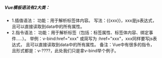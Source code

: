 ##### Vue模板语法有2大类：

- 1.插值语法：
  功能：用于解析标签体内容。
  写法：{{xxx}}，xxx是js表达式，且可以直接读取到data中的所有属性。
- 2.指令语法：
  功能：用于解析标签（包括：标签属性、标签体内容、绑定事件.....）。
  举例：v-bind:href="xxx" 或简写为 :href="xxx"，xxx同样要写js表达式，
  且可以直接读取到data中的所有属性。
  备注：Vue中有很多的指令，且形式都是：v-????，此处我们只是拿v-bind举个例子。


